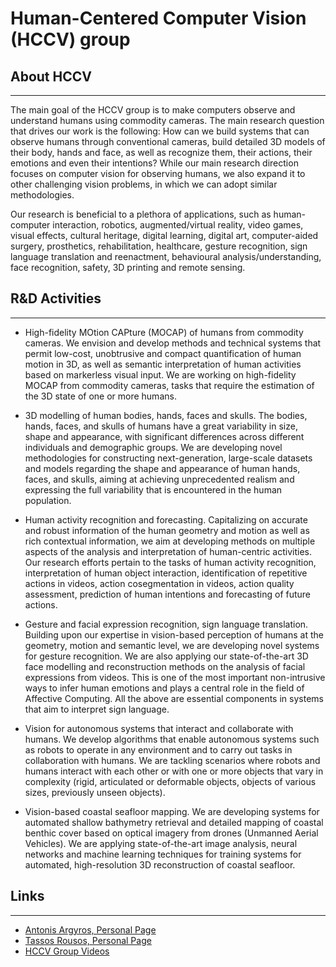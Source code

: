  

# Human-Centered Computer Vision (HCCV) group

## About HCCV
------------------------------------------------------------------ 

The main goal of the HCCV group is to make computers observe and understand humans using commodity cameras. The main research question that drives our work is the following: How can we build systems that can observe humans through conventional cameras, build detailed 3D models of their body, hands and face, as well as recognize them, their actions, their emotions and even their intentions? While our main research direction focuses on computer vision for observing humans, we also expand it to other challenging vision problems, in which we can adopt similar methodologies. 

Our research is beneficial to a plethora of applications, such as human-computer interaction, robotics, augmented/virtual reality, video games, visual effects, cultural heritage, digital learning, digital art, computer-aided surgery, prosthetics, rehabilitation, healthcare, gesture recognition, sign language translation and reenactment, behavioural analysis/understanding, face recognition, safety, 3D printing and remote sensing. 



## R&D Activities
------------------------------------------------------------------ 
* High-fidelity MOtion CAPture (MOCAP) of humans from commodity cameras.
    We envision and develop methods and technical systems that permit low-cost, unobtrusive and compact quantification of human motion in 3D, as well as semantic interpretation of human activities based on markerless visual input. We are working on high-fidelity MOCAP from commodity cameras, tasks that require the estimation of the 3D state of one or more humans. 
     
* 3D modelling of human bodies, hands, faces and skulls.
    The bodies, hands, faces, and skulls of humans have a great variability in size, shape and appearance, with significant differences across different individuals and demographic groups. We are developing novel methodologies for constructing next-generation, large-scale datasets and models regarding the shape and appearance of human hands, faces, and skulls, aiming at achieving unprecedented realism and expressing the full variability that is encountered in the human population. 
     
* Human activity recognition and forecasting.
    Capitalizing on accurate and robust information of the human geometry and motion as well as rich contextual information, we aim at developing methods on multiple aspects of the analysis and interpretation of human-centric activities. Our research efforts pertain to the tasks of human activity recognition, interpretation of human object interaction, identification of repetitive actions in videos, action cosegmentation in videos, action quality assessment, prediction of human intentions and forecasting of future actions.
     
* Gesture and facial expression recognition, sign language translation. 
    Building upon our expertise in vision-based perception of humans at the geometry, motion and semantic level, we are developing novel systems for gesture recognition. We are also applying our state-of-the-art 3D face modelling and reconstruction methods on the analysis of facial expressions from videos. This is one of the most important non-intrusive ways to infer human emotions and plays a central role in the field of Affective Computing. All the above are essential components in systems that aim to interpret sign language.
     
* Vision for autonomous systems that interact and collaborate with humans.
    We develop algorithms that enable autonomous systems such as robots to operate in any environment and to carry out tasks in collaboration with humans. We are tackling scenarios where robots and humans interact with each other or with one or more objects that vary in complexity (rigid, articulated or deformable objects, objects of various sizes, previously unseen objects).
     
* Vision-based coastal seafloor mapping.
    We are developing systems for automated shallow bathymetry retrieval and detailed mapping of coastal benthic cover based on optical imagery from drones (Unmanned Aerial Vehicles). We are applying state-of-the-art image analysis, neural networks and machine learning techniques for training systems for automated, high-resolution 3D reconstruction of coastal seafloor. 
     

## Links
------------------------------------------------------------------ 
* [Antonis Argyros, Personal Page](https://users.ics.forth.gr/~argyros/index.html)
* [Tassos Rousos, Personal Page](https://users.ics.forth.gr/~troussos/research_topics.html)
* [HCCV Group Videos](https://www.youtube.com/c/AntonisArgyros/videos)



